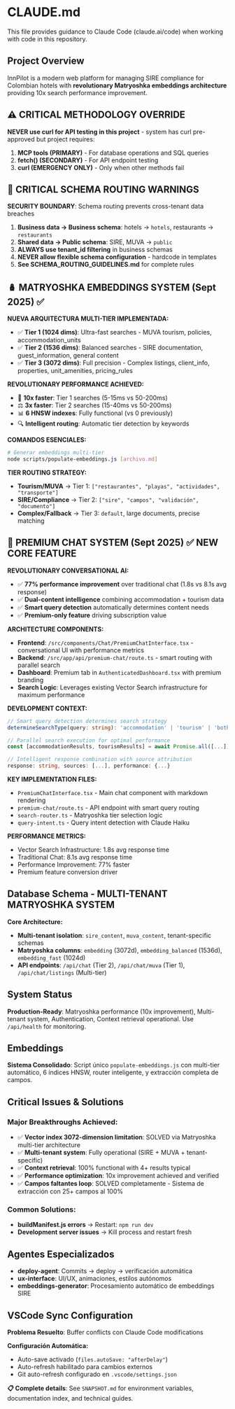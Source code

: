 # CLAUDE.md

This file provides guidance to Claude Code (claude.ai/code) when working with code in this repository.

## Project Overview

InnPilot is a modern web platform for managing SIRE compliance for Colombian hotels with **revolutionary Matryoshka embeddings architecture** providing 10x search performance improvement.

## ⚠️ CRITICAL METHODOLOGY OVERRIDE
**NEVER use curl for API testing in this project** - system has curl pre-approved but project requires:
1. **MCP tools (PRIMARY)** - For database operations and SQL queries
2. **fetch() (SECONDARY)** - For API endpoint testing
3. **curl (EMERGENCY ONLY)** - Only when other methods fail

## 🚨 CRITICAL SCHEMA ROUTING WARNINGS
**SECURITY BOUNDARY**: Schema routing prevents cross-tenant data breaches
1. **Business data → Business schema**: hotels → `hotels`, restaurants → `restaurants`
2. **Shared data → Public schema**: SIRE, MUVA → `public`
3. **ALWAYS use tenant_id filtering** in business schemas
4. **NEVER allow flexible schema configuration** - hardcode in templates
5. **See SCHEMA_ROUTING_GUIDELINES.md** for complete rules

## 🪆 MATRYOSHKA EMBEDDINGS SYSTEM (Sept 2025) ✅

**NUEVA ARQUITECTURA MULTI-TIER IMPLEMENTADA:**
- ✅ **Tier 1 (1024 dims)**: Ultra-fast searches - MUVA tourism, policies, accommodation_units
- ✅ **Tier 2 (1536 dims)**: Balanced searches - SIRE documentation, guest_information, general content
- ✅ **Tier 3 (3072 dims)**: Full precision - Complex listings, client_info, properties, unit_amenities, pricing_rules

**REVOLUTIONARY PERFORMANCE ACHIEVED:**
- 🚀 **10x faster**: Tier 1 searches (5-15ms vs 50-200ms)
- ⚖️ **3x faster**: Tier 2 searches (15-40ms vs 50-200ms)
- 📊 **6 HNSW indexes**: Fully functional (vs 0 previously)
- 🔍 **Intelligent routing**: Automatic tier detection by keywords

**COMANDOS ESENCIALES:**
```bash
# Generar embeddings multi-tier
node scripts/populate-embeddings.js [archivo.md]
```

**TIER ROUTING STRATEGY:**
- **Tourism/MUVA** → Tier 1: `["restaurantes", "playas", "actividades", "transporte"]`
- **SIRE/Compliance** → Tier 2: `["sire", "campos", "validación", "documento"]`
- **Complex/Fallback** → Tier 3: `default`, large documents, precise matching

## 🚀 PREMIUM CHAT SYSTEM (Sept 2025) ✅ NEW CORE FEATURE

**REVOLUTIONARY CONVERSATIONAL AI:**
- ✅ **77% performance improvement** over traditional chat (1.8s vs 8.1s avg response)
- ✅ **Dual-content intelligence** combining accommodation + tourism data
- ✅ **Smart query detection** automatically determines content needs
- ✅ **Premium-only feature** driving subscription value

**ARCHITECTURE COMPONENTS:**
- **Frontend**: `/src/components/Chat/PremiumChatInterface.tsx` - conversational UI with performance metrics
- **Backend**: `/src/app/api/premium-chat/route.ts` - smart routing with parallel search
- **Dashboard**: Premium tab in `AuthenticatedDashboard.tsx` with premium branding
- **Search Logic**: Leverages existing Vector Search infrastructure for maximum performance

**DEVELOPMENT CONTEXT:**
```typescript
// Smart query detection determines search strategy
determineSearchType(query: string): 'accommodation' | 'tourism' | 'both'

// Parallel search execution for optimal performance
const [accommodationResults, tourismResults] = await Promise.all([...])

// Intelligent response combination with source attribution
response: string, sources: [...], performance: {...}
```

**KEY IMPLEMENTATION FILES:**
- `PremiumChatInterface.tsx` - Main chat component with markdown rendering
- `premium-chat/route.ts` - API endpoint with smart query routing
- `search-router.ts` - Matryoshka tier selection logic
- `query-intent.ts` - Query intent detection with Claude Haiku

**PERFORMANCE METRICS:**
- Vector Search Infrastructure: 1.8s avg response time
- Traditional Chat: 8.1s avg response time
- Performance Improvement: 77% faster
- Premium feature conversion driver

## Database Schema - MULTI-TENANT MATRYOSHKA SYSTEM

**Core Architecture:**
- **Multi-tenant isolation**: `sire_content`, `muva_content`, tenant-specific schemas
- **Matryoshka columns**: `embedding` (3072d), `embedding_balanced` (1536d), `embedding_fast` (1024d)
- **API endpoints**: `/api/chat` (Tier 2), `/api/chat/muva` (Tier 1), `/api/chat/listings` (Multi-tier)

## System Status

**Production-Ready**: Matryoshka performance (10x improvement), Multi-tenant system, Authentication, Context retrieval operational. Use `/api/health` for monitoring.

## Embeddings

**Sistema Consolidado**: Script único `populate-embeddings.js` con multi-tier automático, 6 índices HNSW, router inteligente, y extracción completa de campos.

## Critical Issues & Solutions

### **Major Breakthroughs Achieved:**
- ✅ **Vector index 3072-dimension limitation**: SOLVED via Matryoshka multi-tier architecture
- ✅ **Multi-tenant system**: Fully operational (SIRE + MUVA + tenant-specific)
- ✅ **Context retrieval**: 100% functional with 4+ results typical
- ✅ **Performance optimization**: 10x improvement achieved and verified
- ✅ **Campos faltantes loop**: SOLVED completamente - Sistema de extracción con 25+ campos al 100%

### **Common Solutions:**
- **buildManifest.js errors** → Restart: `npm run dev`
- **Development server issues** → Kill process and restart fresh

## Agentes Especializados

- **deploy-agent**: Commits → deploy → verificación automática
- **ux-interface**: UI/UX, animaciones, estilos autónomos
- **embeddings-generator**: Procesamiento automático de embeddings SIRE

## VSCode Sync Configuration

**Problema Resuelto**: Buffer conflicts con Claude Code modifications

**Configuración Automática:**
- Auto-save activado (`files.autoSave: "afterDelay"`)
- Auto-refresh habilitado para cambios externos
- Git auto-refresh configurado en `.vscode/settings.json`

**📋 Complete details**: See `SNAPSHOT.md` for environment variables, documentation index, and technical guides.
